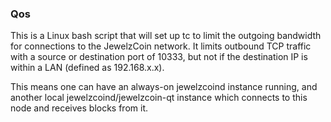 ### Qos ###

This is a Linux bash script that will set up tc to limit the outgoing bandwidth for connections to the JewelzCoin network. It limits outbound TCP traffic with a source or destination port of 10333, but not if the destination IP is within a LAN (defined as 192.168.x.x).

This means one can have an always-on jewelzcoind instance running, and another local jewelzcoind/jewelzcoin-qt instance which connects to this node and receives blocks from it.
